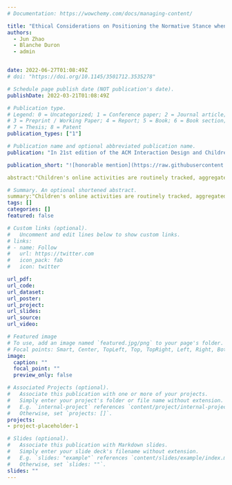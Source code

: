 ```yaml
---
# Documentation: https://wowchemy.com/docs/managing-content/

title: "Ethical Considerations on Positioning the Normative Stance when working with Children"
authors: 
  - Jun Zhao
  - Blanche Duron
  - admin


date: 2022-06-27T01:08:49Z
# doi: "https://doi.org/10.1145/3501712.3535278"

# Schedule page publish date (NOT publication's date).
publishDate: 2022-03-21T01:08:49Z

# Publication type.
# Legend: 0 = Uncategorized; 1 = Conference paper; 2 = Journal article;
# 3 = Preprint / Working Paper; 4 = Report; 5 = Book; 6 = Book section;
# 7 = Thesis; 8 = Patent
publication_types: ["1"]

# Publication name and optional abbreviated publication name.
publication: "In 21st edition of the ACM Interaction Design and Children (IDC) Conference"

publication_short: "![honorable mention](https://raw.githubusercontent.com/tiffanygewang/tiffany.ge.wang/master/assets/media/newline.png) In IDC'22"

abstract:"Children's online activities are routinely tracked, aggregated, and exploited by online services, to manipulate children's online behaviour or monetise. This contributes to the so-called datafied childhood. Unfortunately, such datafication remains largely invisible behind the services and is practically impossible to avoid. Existing approaches largely focus on direct online harms, and provide limited support to raise children's awareness or understanding of how their data may be processed, transmitted across platforms, and used to affect their best interests. Through co-design workshops, we identified key barriers for children and families to cope with this type of data privacy risk. Our contribution is that instead of regarding children as passive users and needing protection, we draw on critical digital literacy theories and design a KOALA Hero app, which is aimed to enhance children's cognitive, situated and critical thinking of datafication and online data privacy risks. KOALA Hero represents our first step towards facilitating children's understanding of the invisible data privacy risks. We hope future empirical evaluations will further inform us regarding how our design approaches may affect the thinking process and behaviours of children and families."

# Summary. An optional shortened abstract.
summary:"Children's online activities are routinely tracked, aggregated, and exploited by online services, to manipulate children's online behaviour or monetise. This contributes to the so-called datafied childhood. Unfortunately, such datafication remains largely invisible behind the services and is practically impossible to avoid. Existing approaches largely focus on direct online harms, and provide limited support to raise children's awareness or understanding of how their data may be processed, transmitted across platforms, and used to affect their best interests. Through co-design workshops, we identified key barriers for children and families to cope with this type of data privacy risk. Our contribution is that instead of regarding children as passive users and needing protection, we draw on critical digital literacy theories and design a KOALA Hero app, which is aimed to enhance children's cognitive, situated and critical thinking of datafication and online data privacy risks. KOALA Hero represents our first step towards facilitating children's understanding of the invisible data privacy risks. We hope future empirical evaluations will further inform us regarding how our design approaches may affect the thinking process and behaviours of children and families."
tags: []
categories: []
featured: false

# Custom links (optional).
#   Uncomment and edit lines below to show custom links.
# links:
# - name: Follow
#   url: https://twitter.com
#   icon_pack: fab
#   icon: twitter

url_pdf:
url_code:
url_dataset:
url_poster:
url_project:
url_slides:
url_source:
url_video:

# Featured image
# To use, add an image named `featured.jpg/png` to your page's folder. 
# Focal points: Smart, Center, TopLeft, Top, TopRight, Left, Right, BottomLeft, Bottom, BottomRight.
image:
  caption: ""
  focal_point: ""
  preview_only: false

# Associated Projects (optional).
#   Associate this publication with one or more of your projects.
#   Simply enter your project's folder or file name without extension.
#   E.g. `internal-project` references `content/project/internal-project/index.md`.
#   Otherwise, set `projects: []`.
projects:
- project-placeholder-1

# Slides (optional).
#   Associate this publication with Markdown slides.
#   Simply enter your slide deck's filename without extension.
#   E.g. `slides: "example"` references `content/slides/example/index.md`.
#   Otherwise, set `slides: ""`.
slides: ""
---
```

